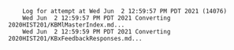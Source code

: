         Log for attempt at Wed Jun  2 12:59:57 PM PDT 2021 (14076)
        Wed Jun  2 12:59:57 PM PDT 2021 Converting 2020HIST201/KBMlMasterIndex.md...
        Wed Jun  2 12:59:59 PM PDT 2021 Converting 2020HIST201/KBxFeedbackResponses.md...
